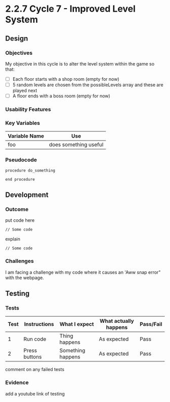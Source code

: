 # 2.2.7 Cycle 7 - Improved Level System

## Design

### Objectives

My objective in this cycle is to alter the level system within the game so that:

* [ ] Each floor starts with a shop room (empty for now)
* [ ] 5 random levels are chosen from the possibleLevels array and these are played next
* [ ] A floor ends with a boss room (empty for now)

### Usability Features

### Key Variables

| Variable Name | Use                   |
| ------------- | --------------------- |
| foo           | does something useful |

### Pseudocode

```
procedure do_something
    
end procedure
```

## Development

### Outcome

put code here

```
// Some code
```

explain

```
// Some code
```

### Challenges

I am facing a challenge with my code where it causes an 'Aww snap error" with the webpage.

## Testing

### Tests

| Test | Instructions  | What I expect     | What actually happens | Pass/Fail |
| ---- | ------------- | ----------------- | --------------------- | --------- |
| 1    | Run code      | Thing happens     | As expected           | Pass      |
| 2    | Press buttons | Something happens | As expected           | Pass      |

comment on any failed tests

### Evidence

add a youtube link of testing
